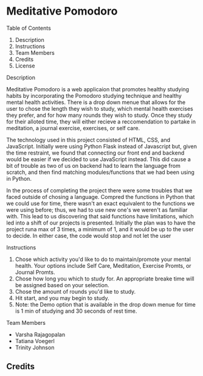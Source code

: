 # Meditative Pomodoro
Table of Contents

1) Description 
2) Instructions
3) Team Members
4) Credits
5) License

Description

Meditative Pomodoro is a web applicaion that promotes healthy studying habits by incorporating the Pomodoro studying technique and healthy mental health activities. There is a drop down menue that allows for the user to chose the length they wish to study, which mental health exercises they prefer, and for how many rounds they wish to study. Once they study for their alloted time, they will either recieve a reccomendation to partake in meditation, a journal exercise, exercises, or self care. 

The technology used in this project consisted of HTML, CSS, and JavaScript. Initially were using Python Flask instead of Javascript but, given the time restraint, we found that connecting our front end and backend would be easier if we decided to use JavaScript instead. This did cause a bit of trouble as two of us on backend had to learn the language from scratch, and then find matching modules/functions that we had been using in Python. 

In the process of completing the project there were some troubles that we faced outside of chosing a language. Compred the functions in Python that we could use for time, there wasn't an exact equivalent to the functions we were using before; thus, we had to use new one's we weren't as familiar with. This lead to us discovering that said functions have limitations, which led into a shift of our projects is presented. Initially the plan was to have the project runa max of 3 times, a minimum of 1, and it would be up to the user to decide. In either case, the code would stop and not let the user

Instructions
1) Chose which activity you'd like to do to maintain/promote your mental health. Your options include Self Care, Meditation, Exercise Promts, or Journal Promts.
2) Chose how long you which to study for. An appropriate breake time will be assigned based on your selection.
3) Chose the amount of rounds you'd like to study.
4) Hit start, and you may begin to study.
5) Note: the Demo option that is available in the drop down menue for time is 1 min of studying and 30 seconds of rest time. 

Team Members
- Varsha Rajagopalan
- Tatiana Voegerl
- Trinity Johnson  

Credits
-
